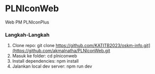 # PLNIconWeb

Web PM PLNIconPlus

### Langkah-Langkah
1. Clone repo: git clone https://github.com/KATITB2023/oskm-info.git](https://github.com/akmalnatha/PLNIconWeb.git
2. Masuk ke folder: cd plniconweb
3. Install dependencies: npm install 
4. Jalankan local dev server: npm run dev
